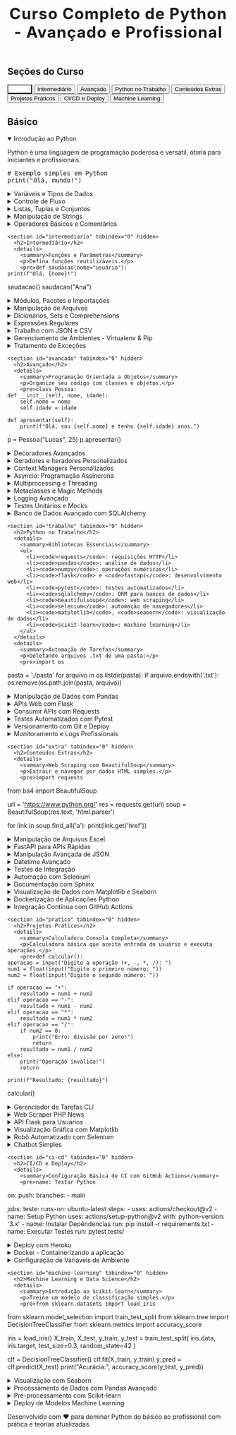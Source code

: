 <!DOCTYPE html>
<html lang="pt-BR">
<head>
<meta charset="UTF-8" />
<meta name="viewport" content="width=device-width, initial-scale=1" />
<title>Curso Completo de Python - Avançado e Profissional</title>
<style>
  @import url('https://fonts.googleapis.com/css2?family=Fira+Code&family=Inter:wght@400;600&display=swap');

  :root {
    --bg: #0f172a;
    --dark-bg: #1e293b;
    --accent: #3b82f6;
    --accent-light: #60a5fa;
    --text: #e0e7ff;
    --text-muted: #94a3b8;
    --hover-bg: #2563eb;
    --section-bg: #273549;
    --section-bg-active: #3b82f6;
    --scrollbar-bg: #374151;
    --scrollbar-thumb: #3b82f6;
  }

  *, *::before, *::after {
    box-sizing: border-box;
  }

  body {
    font-family: 'Inter', sans-serif;
    background: var(--bg);
    color: var(--text);
    margin: 0;
    padding: 0;
    min-height: 100vh;
    display: flex;
    flex-direction: column;
  }

  header {
    background: var(--dark-bg);
    padding: 1.7rem 1rem;
    text-align: center;
    border-bottom: 4px solid var(--accent);
    position: sticky;
    top: 0;
    z-index: 100;
    box-shadow: 0 3px 10px #000A;
  }
  header h1 {
    margin: 0;
    font-weight: 700;
    font-size: 2.2rem;
    color: var(--accent);
    letter-spacing: 1.4px;
    user-select: none;
  }

  .container {
    display: flex;
    max-width: 1250px;
    margin: 2rem auto 4rem;
    gap: 2rem;
    padding: 0 1rem;
    flex: 1;
  }

  nav {
    position: sticky;
    top: 6rem;
    background: var(--dark-bg);
    border-radius: 10px;
    border: 2px solid var(--accent);
    padding: 1.2rem 1rem;
    flex-shrink: 0;
    width: 300px;
    max-height: calc(100vh - 7rem);
    overflow-y: auto;
    box-shadow: 0 0 14px var(--accent-light);
  }

  nav h2 {
    font-size: 1.4rem;
    color: var(--accent-light);
    margin-top: 0;
    margin-bottom: 1.1rem;
    text-align: center;
    user-select: none;
  }

  nav button {
    display: block;
    width: 100%;
    background: transparent;
    border: none;
    text-align: left;
    color: var(--text-muted);
    font-weight: 600;
    font-size: 1rem;
    padding: 0.75rem 1.3rem;
    cursor: pointer;
    border-radius: 8px;
    margin-bottom: 0.5rem;
    transition: background-color 0.4s, color 0.4s;
    user-select: none;
  }
  nav button:hover,
  nav button.active {
    background: var(--accent);
    color: white;
    box-shadow: 0 6px 16px var(--accent-light);
  }

  main {
    flex: 1;
    background: var(--dark-bg);
    border-radius: 10px;
    padding: 2.5rem 2.5rem;
    box-shadow: 0 0 28px var(--accent-light);
    max-height: calc(100vh - 7rem);
    overflow-y: auto;
    font-size: 1rem;
  }

  section {
    margin-bottom: 4rem;
  }

  section h2 {
    border-bottom: 4px solid var(--accent);
    padding-bottom: 0.6rem;
    margin-bottom: 1.6rem;
    color: var(--accent-light);
    user-select: none;
    font-size: 2.2rem;
    letter-spacing: 0.8px;
  }

  details {
    margin-bottom: 1.4rem;
    border: 1px solid #374151;
    border-radius: 8px;
    padding: 1.2rem 1.4rem;
    background: var(--section-bg);
    cursor: pointer;
    transition: background-color 0.38s, box-shadow 0.38s;
    color: var(--text);
  }

  details[open] {
    background: var(--section-bg-active);
    box-shadow: 0 8px 18px var(--accent-light);
    color: white;
  }

  details summary {
    font-weight: 700;
    outline: none;
    user-select: none;
    font-size: 1.3rem;
    letter-spacing: 0.3px;
  }

  details summary::marker {
    color: var(--accent-light);
  }

  details p, details pre, details ul {
    margin: 0.8rem 0 0 1.2rem;
    white-space: pre-wrap;
    font-size: 1rem;
    line-height: 1.6;
  }

  details ul {
    white-space: normal;
    list-style-type: disc;
    margin-left: 2.4rem;
  }

  pre {
    background: var(--bg);
    border-radius: 10px;
    padding: 1.4rem;
    color: #d1d5db;
    font-family: 'Fira Code', monospace, monospace;
    font-size: 1rem;
    overflow-x: auto;
    box-shadow: inset 0 0 8px #000D;
    user-select: text;
  }

  pre::-webkit-scrollbar {
    height: 9px;
  }
  pre::-webkit-scrollbar-track {
    background: var(--scrollbar-bg);
    border-radius: 8px;
  }

  pre::-webkit-scrollbar-thumb {
    background: var(--scrollbar-thumb);
    border-radius: 8px;
  }

  footer {
    text-align: center;
    padding: 2rem 1rem 3rem;
    color: var(--text-muted);
    font-size: 0.9rem;
    border-top: 3px solid var(--accent);
    background: var(--dark-bg);
    user-select: none;
  }

  @media (max-width: 970px) {
    .container {
      flex-direction: column;
      max-width: 96vw;
      padding-bottom: 2rem;
    }
    nav {
      width: 100%;
      max-height: none;
      position: relative;
      top: auto;
      margin-bottom: 2rem;
    }
    main {
      max-height: none;
      padding: 2rem 1rem;
    }
  }
</style>
</head>
<body>
<header>
  <h1>Curso Completo de Python - Avançado e Profissional</h1>
</header>
<div class="container">
  <nav aria-label="Navegação do curso">
    <h2>Seções do Curso</h2>
    <button class="active" data-target="basico">Básico</button>
    <button data-target="intermediario">Intermediário</button>
    <button data-target="avancado">Avançado</button>
    <button data-target="trabalho">Python no Trabalho</button>
    <button data-target="extra">Conteúdos Extras</button>
    <button data-target="pratico">Projetos Práticos</button>
    <button data-target="ci-cd">CI/CD e Deploy</button>
    <button data-target="machine-learning">Machine Learning</button>
  </nav>
  <main>
    <section id="basico" tabindex="0">
      <h2>Básico</h2>
      <details open>
        <summary>Introdução ao Python</summary>
        <p>Python é uma linguagem de programação poderosa e versátil, ótima para iniciantes e profissionais.</p>
        <pre># Exemplo simples em Python
print("Olá, mundo!")</pre>
      </details>
      <details>
        <summary>Variáveis e Tipos de Dados</summary>
        <p>Tipos básicos: inteiros, floats, strings, booleanos.</p>
        <pre>a = 10          # inteiro
b = 3.14        # float
texto = "Olá"   # string
ativo = True    # booleano</pre>
      </details>
      <details>
        <summary>Controle de Fluxo</summary>
        <p>Condições e loops para controle de execução.</p>
        <pre>if a &gt; 5:
    print("Maior que 5")

for i in range(3):
    print(i)

count = 0
while count &lt; 3:
    print(count)
    count += 1</pre>
      </details>
      <details>
        <summary>Listas, Tuplas e Conjuntos</summary>
        <p>Estruturas de dados essenciais.</p>
        <pre>lista = [1, 2, 3]
tupla = (4, 5, 6)
conjunto = {7, 8, 9}

lista.append(4)
print(tupla[0])
print(5 in conjunto)</pre>
      </details>
      <details>
        <summary>Manipulação de Strings</summary>
        <p>Trabalhe com texto facilmente.</p>
        <pre>nome = "Python"
print(nome.upper())     # PYTHON
print(nome[0:3])       # Pyt
print(len(nome))       # 6
print(nome.replace("P", "J"))</pre>
      </details>
      <details>
        <summary>Operadores Básicos e Comentários</summary>
        <p>Entenda operadores e documente seu código.</p>
        <pre># Comentário
x = 10
y = 5
print(x + y)   # Soma
print(x &gt; y) # Comparação</pre>
      </details>
    </section>

    <section id="intermediario" tabindex="0" hidden>
      <h2>Intermediário</h2>
      <details>
        <summary>Funções e Parâmetros</summary>
        <p>Defina funções reutilizáveis.</p>
        <pre>def saudacao(nome="usuário"):
    print(f"Olá, {nome}!")

saudacao()
saudacao("Ana")</pre>
      </details>
      <details>
        <summary>Módulos, Pacotes e Importações</summary>
        <p>Organize seu código e use bibliotecas.</p>
        <pre>import math
from datetime import datetime

print(math.PI)
print(datetime.now())</pre>
      </details>
      <details>
        <summary>Manipulação de Arquivos</summary>
        <p>Leia e escreva dados em arquivos.</p>
        <pre>with open("dados.txt", "w") as f:
    f.write("Conteúdo de exemplo")

with open("dados.txt") as f:
    print(f.read())</pre>
      </details>
      <details>
        <summary>Dicionários, Sets e Comprehensions</summary>
        <p>Trabalhe com coleções avançadas e expressões compactas.</p>
        <pre>d = {"nome": "João", "idade": 30}
s = {1, 2, 3}
lista = [x**2 for x in range(5)]

print(d["nome"])
print(2 in s)
print(lista)</pre>
      </details>
      <details>
        <summary>Expressões Regulares</summary>
        <p>Busque padrões em textos.</p>
        <pre>import re

texto = "Email: exemplo@gmail.com"
padrao = r"\\S+@\\S+"
resultado = re.search(padrao, texto)
print(resultado.group())</pre>
      </details>
      <details>
        <summary>Trabalho com JSON e CSV</summary>
        <p>Manipule dados comuns.</p>
        <pre>import json, csv

data = {"nome": "Ana", "idade": 25}
json_str = json.dumps(data)

with open("dados.csv", "w", newline='') as csvfile:
    writer = csv.writer(csvfile)
    writer.writerow(["Nome", "Idade"])
    writer.writerow(["Ana", 25])</pre>
      </details>
      <details>
        <summary>Gerenciamento de Ambientes - Virtualenv & Pip</summary>
        <p>Isolamento e instalação de pacotes.</p>
        <pre>python -m venv venv
source venv/bin/activate  # Linux/macOS
venv\Scripts\activate.bat # Windows

pip install requests</pre>
      </details>
      <details>
        <summary>Tratamento de Exceções</summary>
        <p>Garanta robustez no seu código.</p>
        <pre>try:
    x = 10 / 0
except ZeroDivisionError as e:
    print("Erro:", e)
finally:
    print("Processo finalizado.")</pre>
      </details>
    </section>

    <section id="avancado" tabindex="0" hidden>
      <h2>Avançado</h2>
      <details>
        <summary>Programação Orientada a Objetos</summary>
        <p>Organize seu código com classes e objetos.</p>
        <pre>class Pessoa:
    def __init__(self, nome, idade):
        self.nome = nome
        self.idade = idade

    def apresentar(self):
        print(f"Olá, sou {self.nome} e tenho {self.idade} anos.")

p = Pessoa("Lucas", 25)
p.apresentar()</pre>
      </details>
      <details>
        <summary>Decoradores Avançados</summary>
        <p>Modifique funções elegantemente.</p>
        <pre>def decorador(func):
    def embalagem(*args, **kwargs):
        print("Antes da função")
        resultado = func(*args, **kwargs)
        print("Depois da função")
        return resultado
    return embalagem

@decorador
def ola():
    print("Olá!")

ola()</pre>
      </details>
      <details>
        <summary>Geradores e Iteradores Personalizados</summary>
        <p>Economize memória e crie iteradores customizados.</p>
        <pre>def contagem(max):
    n = 0
    while n &lt; max:
        yield n
        n += 1

for num in contagem(5):
    print(num)</pre>
      </details>
      <details>
        <summary>Context Managers Personalizados</summary>
        <p>Gerencie recursos com classes contextuais.</p>
        <pre>class Gerenciador:
    def __enter__(self):
        print("Entrando")
        return self

    def __exit__(self, exc_type, exc_val, exc_tb):
        print("Saindo")

with Gerenciador():
    print("Dentro do bloco")</pre>
      </details>
      <details>
        <summary>Asyncio: Programação Assíncrona</summary>
        <p>Escreva código não bloqueante.</p>
        <pre>import asyncio

async def tarefa():
    print("Tarefa iniciada")
    await asyncio.sleep(1)
    print("Tarefa finalizada")

asyncio.run(tarefa())</pre>
      </details>
      <details>
        <summary>Multiprocessing e Threading</summary>
        <p>Execução paralela para acelerar processamento.</p>
        <pre>import threading
import multiprocessing

def trabalho():
    print("Trabalhando")

# Thread
t = threading.Thread(target=trabalho)
t.start()
t.join()

# Processo
p = multiprocessing.Process(target=trabalho)
p.start()
p.join()</pre>
      </details>
      <details>
        <summary>Metaclasses e Magic Methods</summary>
        <p>Personalize classe e objetos.</p>
        <pre>class Meta(type):
    def __new__(cls, name, bases, dct):
        print(f"Criando a classe {name}")
        return super().__new__(cls, name, bases, dct)

class MinhaClasse(metaclass=Meta):
    def __str__(self):
        return "Instância customizada"

obj = MinhaClasse()
print(obj)</pre>
      </details>
      <details>
        <summary>Logging Avançado</summary>
        <p>Configure logs robustos para aplicações reais.</p>
        <pre>import logging

logging.basicConfig(
    level=logging.DEBUG,
    format="%(asctime)s %(levelname)s %(module)s: %(message)s",
    handlers=[
        logging.FileHandler("app.log"),
        logging.StreamHandler()
    ]
)

logging.info("Aplicação iniciada")
logging.error("Erro detectado")</pre>
      </details>
      <details>
        <summary>Testes Unitários e Mocks</summary>
        <p>Garanta qualidade e teste funções isoladas.</p>
        <pre>import unittest
from unittest.mock import MagicMock

def obter_dados(api):
    return api.pegar_dados()

class TestApi(unittest.TestCase):
    def test_obter(self):
        api_mock = MagicMock()
        api_mock.pegar_dados.return_value = 42
        self.assertEqual(obter_dados(api_mock), 42)

if __name__ == "__main__":
    unittest.main()</pre>
      </details>
      <details>
        <summary>Banco de Dados Avançado com SQLAlchemy</summary>
        <p>ORM para bancos relacionais com Python.</p>
        <pre>from sqlalchemy import create_engine, Column, Integer, String
from sqlalchemy.ext.declarative import declarative_base
from sqlalchemy.orm import sessionmaker

engine = create_engine('sqlite:///usuarios.db')
Base = declarative_base()

class Usuario(Base):
    __tablename__ = 'usuarios'
    id = Column(Integer, primary_key=True)
    nome = Column(String)

Base.metadata.create_all(engine)
Session = sessionmaker(bind=engine)
sessao = Session()

novo_usuario = Usuario(nome="João")
sessao.add(novo_usuario)
sessao.commit()</pre>
      </details>
    </section>

    <section id="trabalho" tabindex="0" hidden>
      <h2>Python no Trabalho</h2>
      <details>
        <summary>Bibliotecas Essenciais</summary>
        <ul>
          <li><code>requests</code>: requisições HTTP</li>
          <li><code>pandas</code>: análise de dados</li>
          <li><code>numpy</code>: operações numéricas</li>
          <li><code>flask</code> e <code>fastapi</code>: desenvolvimento web</li>
          <li><code>pytest</code>: testes automatizados</li>
          <li><code>sqlalchemy</code>: ORM para bancos de dados</li>
          <li><code>beautifulsoup4</code>: web scraping</li>
          <li><code>selenium</code>: automação de navegadores</li>
          <li><code>matplotlib</code>, <code>seaborn</code>: visualização de dados</li>
          <li><code>scikit-learn</code>: machine learning</li>
        </ul>
      </details>
      <details>
        <summary>Automação de Tarefas</summary>
        <p>Deletando arquivos .txt de uma pasta:</p>
        <pre>import os

pasta = './pasta'
for arquivo in os.listdir(pasta):
    if arquivo.endswith('.txt'):
        os.remove(os.path.join(pasta, arquivo))</pre>
      </details>
      <details>
        <summary>Manipulação de Dados com Pandas</summary>
        <pre>import pandas as pd

df = pd.read_csv('dados.csv')
print(df.head())

filtro = df[df['idade'] > 30]
filtro.to_csv('filtrados.csv')</pre>
      </details>
      <details>
        <summary>APIs Web com Flask</summary>
        <pre>from flask import Flask, jsonify, request

app = Flask(__name__)
usuarios = []

@app.route('/usuarios', methods=['GET'])
def listar():
    return jsonify(usuarios)

@app.route('/usuarios', methods=['POST'])
def adicionar():
    usuario = request.json
    usuarios.append(usuario)
    return jsonify({"msg": "Usuário adicionado"}), 201

if __name__ == "__main__":
    app.run(debug=True)</pre>
      </details>
      <details>
        <summary>Consumir APIs com Requests</summary>
        <pre>import requests

res = requests.get('https://api.exemplo.com/dados')
if res.ok:
    dados = res.json()
    print(dados)</pre>
      </details>
      <details>
        <summary>Testes Automatizados com Pytest</summary>
        <pre>def soma(a, b):
    return a + b

def test_soma():
    assert soma(2, 3) == 5
    assert soma(-1, 1) == 0</pre>
      </details>
      <details>
        <summary>Versionamento com Git e Deploy</summary>
        <p>Fluxo básico para controle de versões e deploy em ambientes profissionais.</p>
        <pre>git init
git add .
git commit -m "Versão inicial"
git remote add origin <URL>
git push -u origin main</pre>
      </details>
      <details>
        <summary>Monitoramento e Logs Profissionais</summary>
        <pre>import logging

logging.basicConfig(
    level=logging.INFO,
    format='%(asctime)s %(levelname)s %(process)d %(message)s',
    handlers=[
        logging.FileHandler('app.log'),
        logging.StreamHandler()
    ]
)

logging.info('App iniciado')</pre>
      </details>
    </section>

    <section id="extra" tabindex="0" hidden>
      <h2>Conteúdos Extras</h2>
      <details>
        <summary>Web Scraping com BeautifulSoup</summary>
        <p>Extrair e navegar por dados HTML simples.</p>
        <pre>import requests
from bs4 import BeautifulSoup

url = 'https://www.python.org/'
res = requests.get(url)
soup = BeautifulSoup(res.text, 'html.parser')

for link in soup.find_all('a'):
    print(link.get('href'))</pre>
      </details>
      <details>
        <summary>Manipulação de Arquivos Excel</summary>
        <p>Leitura e escrita usando pandas e openpyxl.</p>
        <pre>import pandas as pd

df = pd.read_excel('arquivo.xlsx')
print(df.describe())
df.to_excel('copiar.xlsx', index=False)</pre>
      </details>
      <details>
        <summary>FastAPI para APIs Rápidas</summary>
        <pre>from fastapi import FastAPI

app = FastAPI()

@app.get("/")
async def root():
    return {"message": "Hello World"}</pre>
      </details>
      <details>
        <summary>Manipulação Avançada de JSON</summary>
        <pre>import json

json_str = '{"nome":"Ana","detalhes":{"idade":25,"cidade":"SP"}}'
data = json.loads(json_str)
print(data['detalhes']['cidade'])</pre>
      </details>
      <details>
        <summary>Datetime Avançado</summary>
        <pre>from datetime import datetime, timedelta

agora = datetime.now()
mais_tarde = agora + timedelta(hours=4, minutes=30)
print(f"Agora: {agora:%d/%m/%Y %H:%M}")
print(f"Mais tarde: {mais_tarde:%d/%m/%Y %H:%M}")</pre>
      </details>
      <details>
        <summary>Testes de Integração</summary>
        <pre>def api_request():
    return {"status": "success"}

def test_api_request():
    resultado = api_request()
    assert resultado["status"] == "success"</pre>
      </details>
      <details>
        <summary>Automação com Selenium</summary>
        <pre>from selenium import webdriver
from selenium.webdriver.common.by import By

driver = webdriver.Chrome()
driver.get("https://www.python.org/")

campo_busca = driver.find_element(By.ID, "id-search-field")
campo_busca.send_keys("pep")
campo_busca.submit()

titulos = driver.find_elements(By.CSS_SELECTOR, ".list-recent-events.menu li h3")
for t in titulos:
    print(t.text)

driver.quit()</pre>
      </details>
      <details>
        <summary>Documentação com Sphinx</summary>
        <p>Documente projetos profissionalmente com Sphinx e reStructuredText.</p>
        <pre>pip install sphinx
sphinx-quickstart
make html</pre>
      </details>
      <details>
        <summary>Visualização de Dados com Matplotlib e Seaborn</summary>
        <pre>import matplotlib.pyplot as plt
import seaborn as sns
import pandas as pd

df = pd.DataFrame({'x': range(1, 6), 'y': [5, 7, 6, 8, 7]})
sns.lineplot(x='x', y='y', data=df)
plt.title('Exemplo de gráfico')
plt.show()</pre>
      </details>
      <details>
        <summary>Dockerização de Aplicações Python</summary>
        <p>Pacote rápido para deploy usando Docker.</p>
        <pre>FROM python:3.10-slim

WORKDIR /app
COPY . .

RUN pip install -r requirements.txt

CMD ["python", "app.py"]</pre>
      </details>
      <details>
        <summary>Integração Contínua com GitHub Actions</summary>
        <pre>name: Python CI

on: [push]

jobs:
  build:
    runs-on: ubuntu-latest
    steps:
      - uses: actions/checkout@v2
      - name: Setup Python
        uses: actions/setup-python@v2
        with:
          python-version: '3.x'
      - name: Install dependencies
        run: pip install -r requirements.txt
      - name: Run tests
        run: pytest</pre>
      </details>
    </section>

    <section id="pratico" tabindex="0" hidden>
      <h2>Projetos Práticos</h2>
      <details>
        <summary>Calculadora Consola Completa</summary>
        <p>Calculadora básica que aceita entrada do usuário e executa operações.</p>
        <pre>def calcular():
    operacao = input("Digite a operação (+, -, *, /): ")
    num1 = float(input("Digite o primeiro número: "))
    num2 = float(input("Digite o segundo número: "))

    if operacao == "+":
        resultado = num1 + num2
    elif operacao == "-":
        resultado = num1 - num2
    elif operacao == "*":
        resultado = num1 * num2
    elif operacao == "/":
        if num2 == 0:
            print("Erro: divisão por zero!")
            return
        resultado = num1 / num2
    else:
        print("Operação inválida!")
        return

    print(f"Resultado: {resultado}")

calcular()</pre>
      </details>
      <details>
        <summary>Gerenciador de Tarefas CLI</summary>
        <p>Adicionar, listar e remover tarefas por linha de comando.</p>
        <pre>tarefas = []

def adicionar(tarefa):
    tarefas.append(tarefa)
    print(f"Tarefa '{tarefa}' adicionada!")

def listar():
    if not tarefas:
        print("Nenhuma tarefa")
    for i, t in enumerate(tarefas, 1):
        print(f"{i}. {t}")

def remover(indice):
    try:
        tarefa = tarefas.pop(indice-1)
        print(f"Tarefa '{tarefa}' removida!")
    except IndexError:
        print("Índice inválido")

adicionar("Estudar Python")
listar()
remover(1)
listar()</pre>
      </details>
      <details>
        <summary>Web Scraper PHP News</summary>
        <p>Colete títulos de notícias com requests e BeautifulSoup.</p>
        <pre>import requests
from bs4 import BeautifulSoup

url = "https://www.python.org/blogs/"
res = requests.get(url)
soup = BeautifulSoup(res.text, 'html.parser')

posts = soup.select(".list-recent-posts li a")
for p in posts:
    print(p.text)</pre>
      </details>
      <details>
        <summary>API Flask para Usuários</summary>
        <p>CRUD básico para gerenciar usuários via API REST.</p>
        <pre>from flask import Flask, jsonify, request, abort

app = Flask(__name__)
usuarios = []

@app.route('/usuarios', methods=['GET'])
def get_usuarios():
    return jsonify(usuarios)

@app.route('/usuarios', methods=['POST'])
def add_usuario():
    data = request.get_json()
    if not data or not "nome" in data:
        abort(400, "Dados inválidos")
    usuarios.append(data)
    return jsonify(data), 201

@app.route('/usuarios/&lt;int:id&gt;', methods=['DELETE'])
def delete_usuario(id):
    if 0 &lt;= id &lt; len(usuarios):
        usuarios.pop(id)
        return '', 204
    abort(404)

if __name__ == "__main__":
    app.run(debug=True)</pre>
      </details>
      <details>
        <summary>Visualização Gráfica com Matplotlib</summary>
        <p>Gráfico de linha simples com título e rótulos.</p>
        <pre>import matplotlib.pyplot as plt

x = [1, 2, 3, 4]
y = [10, 20, 25, 30]

plt.plot(x, y, marker='o')
plt.title('Gráfico de Linha')
plt.xlabel('Eixo X')
plt.ylabel('Eixo Y')
plt.grid(True)
plt.show()</pre>
      </details>
      <details>
        <summary>Robô Automatizado com Selenium</summary>
        <p>Abrir Google, buscar e mostrar títulos dos resultados.</p>
        <pre>from selenium import webdriver
from selenium.webdriver.common.by import By

driver = webdriver.Chrome()
driver.get("https://www.google.com")

busca = driver.find_element(By.NAME, "q")
busca.send_keys("Python")
busca.submit()

resultados = driver.find_elements(By.CSS_SELECTOR, "h3")
for res in resultados:
    print(res.text)

driver.quit()</pre>
      </details>
      <details>
        <summary>Chatbot Simples</summary>
        <p>Responda mensagens no terminal simples.</p>
        <pre>def responder(texto):
    texto = texto.lower()
    if "oi" in texto:
        return "Olá! Como posso ajudar?"
    elif "tchau" in texto:
        return "Até logo!"
    else:
        return "Desculpe, não entendi."

while True:
    msg = input("Você: ")
    res = responder(msg)
    print("Bot:", res)
    if "tchau" in msg.lower():
        break</pre>
      </details>
    </section>

    <section id="ci-cd" tabindex="0" hidden>
      <h2>CI/CD e Deploy</h2>
      <details>
        <summary>Configuração Básica de CI com GitHub Actions</summary>
        <pre>name: Testar Python

on:
  push:
    branches:
      - main

jobs:
  teste:
    runs-on: ubuntu-latest
    steps:
      - uses: actions/checkout@v2
      - name: Setup Python
        uses: actions/setup-python@v2
        with:
          python-version: '3.x'
      - name: Instalar Depêndencias
        run: pip install -r requirements.txt
      - name: Executar Testes
        run: pytest tests/</pre>
      </details>
      <details>
        <summary>Deploy com Heroku</summary>
        <p>Passos rápidos para publicar apps Flask.</p>
        <pre>heroku login
heroku create nome-do-app
git push heroku main
heroku open</pre>
      </details>
      <details>
        <summary>Docker - Containerizando a aplicação</summary>
        <pre>FROM python:3.10-slim

WORKDIR /app
COPY requirements.txt .
RUN pip install -r requirements.txt
COPY . .

CMD ["python", "app.py"]</pre>
      </details>
      <details>
        <summary>Configuração de Variáveis de Ambiente</summary>
        <p>Manter segredos seguros e configuráveis.</p>
        <pre>import os

secret_key = os.getenv('SECRET_KEY', 'default')

print("Chave secreta:", secret_key)</pre>
      </details>
    </section>

    <section id="machine-learning" tabindex="0" hidden>
      <h2>Machine Learning e Data Science</h2>
      <details>
        <summary>Introdução ao Scikit-learn</summary>
        <p>Treine um modelo de classificação simples.</p>
        <pre>from sklearn.datasets import load_iris
from sklearn.model_selection import train_test_split
from sklearn.tree import DecisionTreeClassifier
from sklearn.metrics import accuracy_score

iris = load_iris()
X_train, X_test, y_train, y_test = train_test_split(
    iris.data, iris.target, test_size=0.3, random_state=42
)

clf = DecisionTreeClassifier()
clf.fit(X_train, y_train)
y_pred = clf.predict(X_test)
print("Acurácia:", accuracy_score(y_test, y_pred))</pre>
      </details>
      <details>
        <summary>Visualização com Seaborn</summary>
        <p>Visualize dados para insights.</p>
        <pre>import seaborn as sns
import matplotlib.pyplot as plt

sns.set(style="darkgrid")
df = sns.load_dataset("iris")
sns.pairplot(df, hue="species")
plt.show()</pre>
      </details>
      <details>
        <summary>Processamento de Dados com Pandas Avançado</summary>
        <p>Agrupamentos, filtros e transformação.</p>
        <pre>import pandas as pd

df = pd.read_csv("vendas.csv")
print(df.groupby('produto')['quantidade'].sum())

df['preco_total'] = df['quantidade'] * df['preco_unitario']
print(df.head())</pre>
      </details>
      <details>
        <summary>Pré-processamento com Scikit-learn</summary>
        <pre>from sklearn.preprocessing import StandardScaler

X = [[0, 15], [1, -10], [0, 22]]
scaler = StandardScaler()
X_scaled = scaler.fit_transform(X)
print(X_scaled)</pre>
      </details>
      <details>
        <summary>Deploy de Modelos Machine Learning</summary>
        <p>Como publicar modelos usando Flask API.</p>
        <pre>from flask import Flask, request, jsonify
import pickle

app = Flask(__name__)
model = pickle.load(open('modelo.pkl', 'rb'))

@app.route('/predict', methods=['POST'])
def predict():
    data = request.json
    pred = model.predict([data['features']])
    return jsonify({'prediction': pred.tolist()})

if __name__ == '__main__':
    app.run(debug=True)</pre>
      </details>
    </section>

  </main>
</div>
<footer>
  Desenvolvido com ❤️ para dominar Python do básico ao profissional com prática e teorias atualizadas.
</footer>

<script>
  const buttons = document.querySelectorAll("nav button");
  const sections = {
    basico: document.getElementById("basico"),
    intermediario: document.getElementById("intermediario"),
    avancado: document.getElementById("avancado"),
    trabalho: document.getElementById("trabalho"),
    extra: document.getElementById("extra"),
    pratico: document.getElementById("pratico"),
    "ci-cd": document.getElementById("ci-cd"),
    "machine-learning": document.getElementById("machine-learning"),
  };

  function setActiveSection(target) {
    for (let sec in sections) {
      if (sec === target) {
        sections[sec].hidden = false;
        sections[sec].focus();
      } else {
        sections[sec].hidden = true;
      }
    }
    buttons.forEach(b => b.classList.remove("active"));
    let btn = [...buttons].find(b => b.getAttribute("data-target") === target);
    if (btn) btn.classList.add("active");
  }

  buttons.forEach(btn => {
    btn.addEventListener("click", () => {
      setActiveSection(btn.getAttribute("data-target"));
    });
  });

  // Inicial
  setActiveSection("basico");
</script>
</body>
</html>


